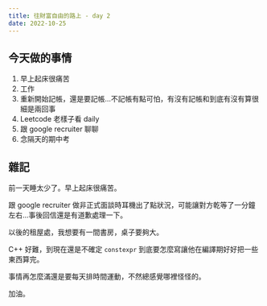 ```yaml
---
title: 往財富自由的路上 - day 2
date: 2022-10-25
---
```


## 今天做的事情

1. 早上起床很痛苦
2. 工作
3. 重新開始記帳，還是要記帳...不記帳有點可怕，有沒有記帳和到底有沒有算很細是兩回事
4. Leetcode 老樣子看 daily
5. 跟 google recruiter 聊聊
6. 念隔天的期中考

## 雜記

前一天睡太少了。早上起床很痛苦。

跟 google recruiter 做非正式面談時耳機出了點狀況，可能讓對方乾等了一分鐘左右...事後回信還是有道歉處理一下。

以後的租屋處，我想要有一間書房，桌子要夠大。

C++ 好難，到現在還是不確定 `constexpr` 到底要怎麼寫讓他在編譯期好好把一些東西算完。

事情再怎麼滿還是要每天排時間運動，不然總感覺哪裡怪怪的。

加油。
